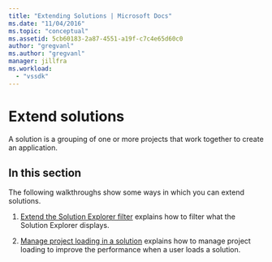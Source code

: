 ```yaml
---
title: "Extending Solutions | Microsoft Docs"
ms.date: "11/04/2016"
ms.topic: "conceptual"
ms.assetid: 5cb60183-2a87-4551-a19f-c7c4e65d60c0
author: "gregvanl"
ms.author: "gregvanl"
manager: jillfra
ms.workload:
  - "vssdk"
---
```

# Extend solutions
A solution is a grouping of one or more projects that work together to create an application.

## In this section
 The following walkthroughs show some ways in which you can extend solutions.

1.  [Extend the Solution Explorer filter](../extensibility/extending-the-solution-explorer-filter.md) explains how to filter what the Solution Explorer displays.

2.  [Manage project loading in a solution](../extensibility/managing-project-loading-in-a-solution.md) explains how to manage project loading to improve the performance when a user loads a solution.